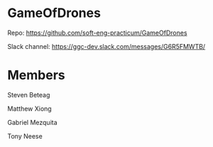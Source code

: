 # GameOfDrones
Repo: https://github.com/soft-eng-practicum/GameOfDrones

Slack channel: https://ggc-dev.slack.com/messages/G6R5FMWTB/

Members
=======

Steven Beteag

Matthew Xiong

Gabriel Mezquita

Tony Neese

